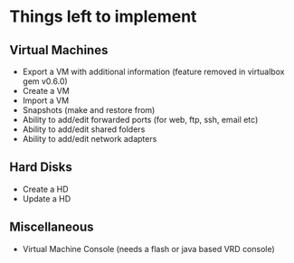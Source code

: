 # Things left to implement

## Virtual Machines
* Export a VM with additional information (feature removed in virtualbox gem v0.6.0)
* Create a VM
* Import a VM
* Snapshots (make and restore from)
* Ability to add/edit forwarded ports (for web, ftp, ssh, email etc)
* Ability to add/edit shared folders
* Ability to add/edit network adapters

## Hard Disks
* Create a HD
* Update a HD

## Miscellaneous
* Virtual Machine Console (needs a flash or java based VRD console)
